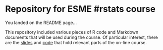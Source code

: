 # Repository for ESME #rstats course

You landed on the README page...

This repository included various pieces of R code and Markdown documents that will be used during the course. Of particular interest, there are the [slides][slides] and [code][code] that hold relevant parts of the on-line course.


[slides]: https://bitbucket.org/chlalanne/rstats-esme/src/master/slides
[code]: https://bitbucket.org/chlalanne/rstats-esme/src/master/code
